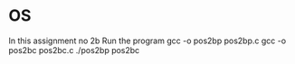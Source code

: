 # OS
In this assignment no 2b
Run the program 
gcc -o pos2bp pos2bp.c
gcc -o pos2bc pos2bc.c
./pos2bp pos2bc
